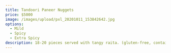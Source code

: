```yaml
---
title: Tandoori Paneer Nuggets
price: $5000
image: /images/upload/pxl_20201011_153842642.jpg
options:
  - Mild
  - Spicy
  - Extra Spicy
description: 18-20 pieces served with tangy raita. (gluten-free, contains dairy)
---
```

